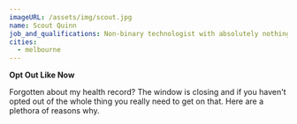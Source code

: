 ```yaml
---
imageURL: /assets/img/scout.jpg
name: Scout Quinn
job_and_qualifications: Non-binary technologist with absolutely nothing to hide in their medical history
cities:
  - melbourne
---
```


**Opt Out Like Now**

Forgotten about my health record? The window is closing and if you haven't opted out of the whole thing you really need to get on that. Here are a plethora of reasons why.

